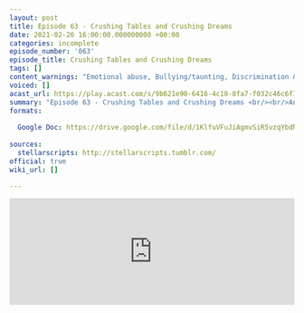 ```yaml
---
layout: post
title: Episode 63 - Crushing Tables and Crushing Dreams
date: 2021-02-26 16:00:00.000000000 +00:00
categories: incomplete
episode_number: '063'
episode_title: Crushing Tables and Crushing Dreams
tags: []
content_warnings: "Emotional abuse, Bullying/taunting, Discrimination & prejudice, Snakes & poison, Gaslighting, Discussions of: animal attacks, extinction & environmental collapse, animal cruelty & death, mass death, Mentions of: alcohol, violence, war, death, arson, prison, blood, children in peril, knives"
voiced: []
acast_url: https://play.acast.com/s/9b621e90-6416-4c18-8fa7-f032c46c6f74/c3646a73-58b6-4959-955d-67566f2e5a6c
summary: "Episode 63 - Crushing Tables and Crushing Dreams <br/><br/>Antoinette-Marie of The Happy Earth Zoo is having issues with knowing which of her animals are going to maul or eat visitors to the Zoo, or failing that, how not to be held responsible. <br/><br/>Management Consultants’ advice: Burn down the zoo, disclaimers, hug-chomp Venn diagram, check the face for chompers, sub-Trexel sizing, poison?, lovely eyes, keep-away sticks, out-of-sight pit, have three tables, safety holes everywhere."
formats:
  
  Google Doc: https://drive.google.com/file/d/1KlfuVFuJiAgmvSiR5vzqYbdNgFT7iREy/view
  
sources:
  stellarscripts: http://stellarscripts.tumblr.com/
official: true
wiki_url: []

---
```


<iframe title="Embed Player" width="100%" height="188px" src="https://embed.acast.com/9b621e90-6416-4c18-8fa7-f032c46c6f74/c3646a73-58b6-4959-955d-67566f2e5a6c" scrolling="no" frameBorder="0" style="border:none;overflow:hidden;"></iframe>
